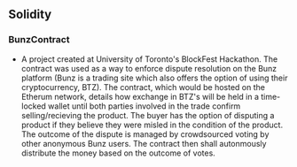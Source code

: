 
## Solidity
### BunzContract

- A project created at University of Toronto's BlockFest Hackathon. The contract was used as a way to enforce dispute resolution on the Bunz platform (Bunz is a trading site which also offers the option of using their cryptocurrency, BTZ). The contract, which would be hosted on the Etherum network, details how exchange in BTZ's will be held in a time-locked wallet until both parties involved in the trade confirm selling/recieving the product. The buyer has the option of disputing a product if they believe they were misled in the condition of the product. The outcome of the dispute is managed by crowdsourced voting by other anonymous Bunz users. The contract then shall autonmously distribute the money  based on the outcome of votes.
